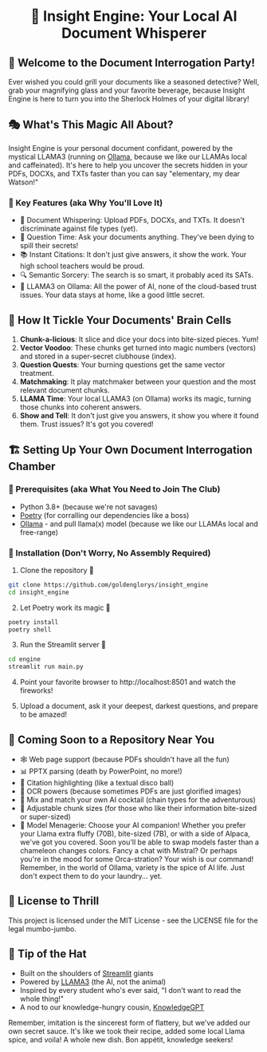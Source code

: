 <h1 align="center">
📖 Insight Engine: Your Local AI Document Whisperer
</h1>

## 🚀 Welcome to the Document Interrogation Party!

Ever wished you could grill your documents like a seasoned detective? Well, grab your magnifying glass and your favorite beverage, because Insight Engine is here to turn you into the Sherlock Holmes of your digital library!

## 🎭 What's This Magic All About?

Insight Engine is your personal document confidant, powered by the mystical LLAMA3 (running on [Ollama](https://ollama.com/), because we like our LLAMAs local and caffeinated). It's here to help you uncover the secrets hidden in your PDFs, DOCXs, and TXTs faster than you can say "elementary, my dear Watson!"

### 🔑 Key Features (aka Why You'll Love It)

- 📁 Document Whispering: Upload PDFs, DOCXs, and TXTs. It doesn't discriminate against file types (yet).
- 💬 Question Time: Ask your documents anything. They've been dying to spill their secrets!
- 📚 Instant Citations: It don't just give answers, it show the work. Your high school teachers would be proud.
- 🔍 Semantic Sorcery: The search is so smart, it probably aced its SATs.
- 🦙 LLAMA3 on Ollama: All the power of AI, none of the cloud-based trust issues. Your data stays at home, like a good little secret.

## 🧠 How It Tickle Your Documents' Brain Cells

1. **Chunk-a-licious**: It slice and dice your docs into bite-sized pieces. Yum!
2. **Vector Voodoo**: These chunks get turned into magic numbers (vectors) and stored in a super-secret clubhouse (index).
3. **Question Quests**: Your burning questions get the same vector treatment.
4. **Matchmaking**: It play matchmaker between your question and the most relevant document chunks.
5. **LLAMA Time**: Your local LLAMA3 (on Ollama) works its magic, turning those chunks into coherent answers.
6. **Show and Tell**: It don't just give you answers, it show you where it found them. Trust issues? It's got you covered!

## 🏗️ Setting Up Your Own Document Interrogation Chamber

### 🧰 Prerequisites (aka What You Need to Join The Club)

- Python 3.8+ (because we're not savages)
- [Poetry](https://python-poetry.org/) (for corralling our dependencies like a boss)
- [Ollama](https://ollama.com/)  - and pull llama(x) model (because we like our LLAMAs local and free-range)

### 🔧 Installation (Don't Worry, No Assembly Required)

1. Clone the repository 📂

```bash
git clone https://github.com/goldenglorys/insight_engine
cd insight_engine
```

2. Let Poetry work its magic 🔨

```bash
poetry install
poetry shell
```

3. Run the Streamlit server 🚀

```bash
cd engine
streamlit run main.py
```

4. Point your favorite browser to http://localhost:8501 and watch the fireworks!

5. Upload a document, ask it your deepest, darkest questions, and prepare to be amazed!


## 🚀 Coming Soon to a Repository Near You

- 🕸️ Web page support (because PDFs shouldn't have all the fun)
- 📊 PPTX parsing (death by PowerPoint, no more!)
- 🔦 Citation highlighting (like a textual disco ball)
- 📝 OCR powers (because sometimes PDFs are just glorified images)
- 🔗 Mix and match your own AI cocktail (chain types for the adventurous)
- 📏 Adjustable chunk sizes (for those who like their information bite-sized or super-sized)
- 🦙 Model Menagerie: Choose your AI companion! Whether you prefer your Llama extra fluffy (70B), 
  bite-sized (7B), or with a side of Alpaca, we've got you covered. Soon you'll be able to swap 
  models faster than a chameleon changes colors. Fancy a chat with Mistral? Or perhaps you're in 
  the mood for some Orca-stration? Your wish is our command! Remember, in the world of Ollama, 
  variety is the spice of AI life. Just don't expect them to do your laundry... yet.

## 📜 License to Thrill
This project is licensed under the MIT License - see the LICENSE file for the legal mumbo-jumbo.

## 🎩 Tip of the Hat

- Built on the shoulders of [Streamlit](https://streamlit.io/) giants
- Powered by [LLAMA3](https://github.com/meta-llama/llama3) (the AI, not the animal)
- Inspired by every student who's ever said, "I don't want to read the whole thing!"
- A nod to our knowledge-hungry cousin, [KnowledgeGPT](https://github.com/mmz-001/knowledge_gpt/) 

Remember, imitation is the sincerest form of flattery, but we've added our own secret sauce. 
It's like we took their recipe, added some local Llama spice, and voila! A whole new dish. 
Bon appétit, knowledge seekers!